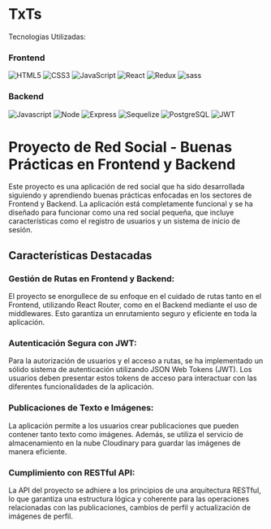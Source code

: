 # TxTs
Tecnologias Utilizadas:
  <h3>Frontend</h3>
  
  ![HTML5](https://img.shields.io/badge/HTML5-E34F26?style=for-the-badge&logo=html5&logoColor=white)
  ![CSS3](https://img.shields.io/badge/CSS3-1572B6?style=for-the-badge&logo=css3&logoColor=white)
  ![JavaScript](https://img.shields.io/badge/JavaScript-323330?style=for-the-badge&logo=javascript&logoColor=F7DF1E)
  ![React](https://img.shields.io/badge/React-20232A?style=for-the-badge&logo=react&logoColor=61DAFB)
  ![Redux](https://img.shields.io/badge/Redux-593D88?style=for-the-badge&logo=redux&logoColor=white)
  ![sass](https://img.shields.io/badge/Sass-CC6699?style=for-the-badge&logo=sass&logoColor=white)
  
  <h3>Backend</h3>
  
  ![Javascript](https://img.shields.io/badge/JavaScript-323330?style=for-the-badge&logo=javascript&logoColor=F7DF1E)
  ![Node](https://img.shields.io/badge/Node.js-339933?style=for-the-badge&logo=nodedotjs&logoColor=white)
  ![Express](https://img.shields.io/badge/Express.js-000000?style=for-the-badge&logo=express&logoColor=white)
  ![Sequelize](https://img.shields.io/badge/Sequelize-52B0E7?style=for-the-badge&logo=Sequelize&logoColor=white)
  ![PostgreSQL](https://img.shields.io/badge/PostgreSQL-316192?style=for-the-badge&logo=postgresql&logoColor=white)
  ![JWT](https://img.shields.io/badge/JWT-000000?style=for-the-badge&logo=JSON%20web%20tokens&logoColor=white)

<h1>Proyecto de Red Social - Buenas Prácticas en Frontend y Backend</h1>
Este proyecto es una aplicación de red social que ha sido desarrollada siguiendo y aprendiendo buenas prácticas enfocadas en los sectores de Frontend y Backend. La aplicación está completamente funcional y se ha diseñado para funcionar como una red social pequeña, que incluye características como el registro de usuarios y un sistema de inicio de sesión.

<h2>Características Destacadas</h2>
<h3>Gestión de Rutas en Frontend y Backend:</h3> El proyecto se enorgullece de su enfoque en el cuidado de rutas tanto en el Frontend, utilizando React Router, como en el Backend mediante el uso de middlewares. Esto garantiza un enrutamiento seguro y eficiente en toda la aplicación.

<h3>Autenticación Segura con JWT:</h3> Para la autorización de usuarios y el acceso a rutas, se ha implementado un sólido sistema de autenticación utilizando JSON Web Tokens (JWT). Los usuarios deben presentar estos tokens de acceso para interactuar con las diferentes funcionalidades de la aplicación.

<h3>Publicaciones de Texto e Imágenes:</h3> La aplicación permite a los usuarios crear publicaciones que pueden contener tanto texto como imágenes. Además, se utiliza el servicio de almacenamiento en la nube Cloudinary para guardar las imágenes de manera eficiente.

<h3>Cumplimiento con RESTful API:</h3> La API del proyecto se adhiere a los principios de una arquitectura RESTful, lo que garantiza una estructura lógica y coherente para las operaciones relacionadas con las publicaciones, cambios de perfil y actualización de imágenes de perfil.

